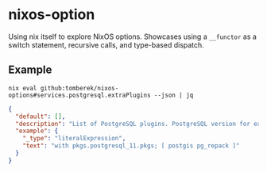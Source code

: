 # nixos-option

Using nix itself to explore NixOS options. Showcases using a `__functor` as a switch statement, recursive calls, and type-based dispatch.

## Example

```shell
nix eval github:tomberek/nixos-options#services.postgresql.extraPlugins --json | jq
```
```json
{
  "default": [],
  "description": "List of PostgreSQL plugins. PostgreSQL version for each plugin should\nmatch version for `services.postgresql.package` value.\n",
  "example": {
    "_type": "literalExpression",
    "text": "with pkgs.postgresql_11.pkgs; [ postgis pg_repack ]"
  }
}
```
